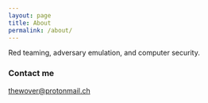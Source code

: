 ```yaml
---
layout: page
title: About
permalink: /about/
---
```


Red teaming, adversary emulation, and computer security. 

### Contact me

[thewover@protonmail.ch](thewover@protonmail.com)
